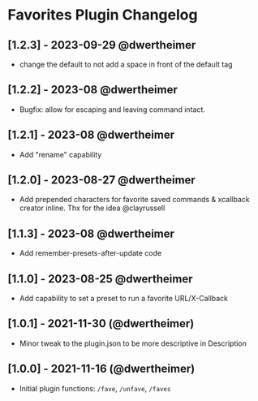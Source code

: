 # Favorites Plugin Changelog

## [1.2.3] - 2023-09-29 @dwertheimer

- change the default to not add a space in front of the default tag

## [1.2.2] - 2023-08 @dwertheimer

- Bugfix: allow for escaping and leaving command intact.

## [1.2.1] - 2023-08 @dwertheimer

- Add "rename" capability

## [1.2.0] - 2023-08-27 @dwertheimer

- Add prepended characters for favorite saved commands & xcallback creator inline. Thx for the idea @clayrussell

## [1.1.3] - 2023-08 @dwertheimer

- Add remember-presets-after-update code

## [1.1.0] - 2023-08-25 @dwertheimer

- Add capability to set a preset to run a favorite URL/X-Callback

## [1.0.1] - 2021-11-30 (@dwertheimer)

- Minor tweak to the plugin.json to be more descriptive in Description

## [1.0.0] - 2021-11-16 (@dwertheimer)

- Initial plugin functions: `/fave`, `/unfave`, `/faves`
